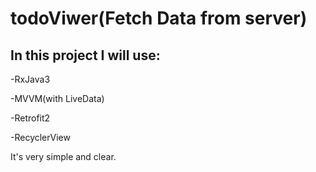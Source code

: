 # todoViwer(Fetch Data from server)

## In this project I will use:


-RxJava3 

-MVVM(with LiveData)

-Retrofit2

-RecyclerView


It's very simple and clear.
